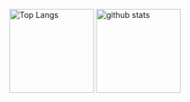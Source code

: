
<!--
**Hiroaki-hey-jude/Hiroaki-hey-jude** is a ✨ _special_ ✨ repository because its `README.md` (this file) appears on your GitHub profile.

Here are some ideas to get you started:

- 🔭 I’m currently working on ...
- 🌱 I’m currently learning ...
- 👯 I’m looking to collaborate on ...
- 🤔 I’m looking for help with ...
- 💬 Ask me about ...
- 📫 How to reach me: ...
- 😄 Pronouns: ...
- ⚡ Fun fact: ...
-->
<p align="left"> 
  <img alt="Top Langs" height="150px" src="https://github-readme-stats.vercel.app/api/top-langs/?username={Hiroaki-hey-jude}&layout=compact&show_icons=true&theme=onedark" />
  <img alt="github stats" height="150px" src="https://github-readme-stats.vercel.app/api?username={Hiroaki-hey-jude}&theme=onedark&show_icons=ture" />
</p>
